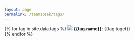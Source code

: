 ```yaml
---
layout: page
permalink: /teamspeak/tags/
---
```

<p style="text-align: left">
{% for tag in site.data.tags %}
    <img src="/assets/images/tags/{{tag.icon}}.png"> <b>{{tag.name}}</b>: {{tag.toget}}<br>
{% endfor %}
</p>